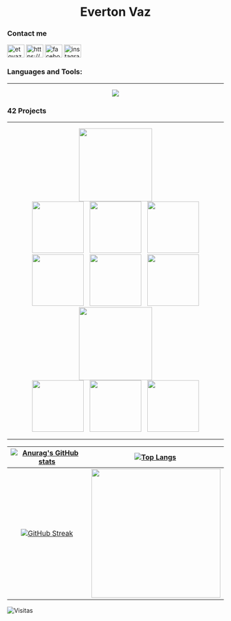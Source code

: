 <h1 align="center">Everton Vaz</h1>

<p align="center" >
<!---
  <a href="https://github.com/JaeSeoKim/badge42"><img src="https://badge42.vercel.app/api/v2/clk1frjdc004908mhk2togjaz/stats?cursusId=21&coalitionId=undefined" alt="egeraldo's 42 stats" /></a>
-->
</p>
<h3>Contact me</h3>
<p align="left">
<a href="https://etovaz.web@gmail.com" target="blank"><img align="center" src="https://img.icons8.com/color/344/gmail-new.png" alt="etovaz.web@gmail.com" height="30" width="40" /></a>
<a href="https://www.linkedin.com/in/etovaz/" target="blank"><img align="center" src="https://raw.githubusercontent.com/rahuldkjain/github-profile-readme-generator/master/src/images/icons/Social/linked-in-alt.svg" alt="https://www.linkedin.com/in/everton-vaz-181b8017a/" height="30" width="40" /></a>
<a href="https://fb.com/etovaz" target="blank"><img align="center" src="https://raw.githubusercontent.com/rahuldkjain/github-profile-readme-generator/master/src/images/icons/Social/facebook.svg" alt="facebook.com/etovaz" height="30" width="40" /></a>
<a href="https://instagram.com/etovaz" target="blank"><img align="center" src="https://raw.githubusercontent.com/rahuldkjain/github-profile-readme-generator/master/src/images/icons/Social/instagram.svg" alt="instagram.com/etovaz" height="30" width="40" /></a>
</p>

<h3 align="left">Languages and Tools:</h3>

---
<p align="center">
  <a href="https://skillicons.dev">
    <img src="https://skillicons.dev/icons?i=javascript,angular,typescript,c,git,python,django,tensorflow,dotnet,linux,mysql,postgresql" />
  </a>
</p>

<h3 align="left">42 Projects</h3>

---
<div class="container">
    <div class="col-6" align="center">
			<img height=170 src="https://game.42sp.org.br/static/assets/achievements/phase_onee.png" hspace = "10">
    </div>
	<div class="row" align="center">
		<a href="https://github.com/EvertonVaz/42sp/tree/main/libft"><img height=120 src="https://game.42sp.org.br/static/assets/achievements/libftm.png" hspace="5"></a>
		<a href="https://github.com/EvertonVaz/42sp/tree/main/get_next_line"><img height=120 src="https://game.42sp.org.br/static/assets/achievements/get_next_linem.png" hspace="5"></a>
		<a href="https://github.com/EvertonVaz/42sp/tree/main/ft_printf"><img height=120 src="https://game.42sp.org.br/static/assets/achievements/ft_printfm.png" hspace="5"></a>
		<a href="https://github.com/EvertonVaz"><img height=120 src="https://game.42sp.org.br/static/assets/achievements/born2berootm.png" hspace="5"></a>
		<a href="https://github.com/EvertonVaz/42sp/tree/main/fractol"><img height=120 src="https://game.42sp.org.br/static/assets/achievements/fract-olm.png" hspace="5"></a>
		<a href="https://github.com/EvertonVaz/42sp/tree/main/minitalk"><img height=120 src="https://game.42sp.org.br/static/assets/achievements/minitalkm.png" hspace="5"></a>
	</div>
	<div class="col-6" align="center">
			<img height=170 src="https://game.42sp.org.br/static/assets/achievements/phase_twon.png" hspace = "10">
    </div>
	<div class="row" align="center">
		<a href="https://github.com/EvertonVaz/42sp/blob/main/push_swap"><img height=120 src="https://game.42sp.org.br/static/assets/achievements/push_swapm.png" hspace = "5"></a>
		<a href="https://github.com/EvertonVaz/minishell"><img height=120 src="https://game.42sp.org.br/static/assets/achievements/minishellm.png" hspace = "5"></a>
		<a href="https://github.com/EvertonVaz/philosophers"><img height=120 src="https://game.42sp.org.br/static/assets/achievements/philosophersm.png" hspace = "5"></a>
	</div>
</div>

---

[![Anurag's GitHub stats](https://github-readme-stats.vercel.app/api?username=evertonvaz&show_icons=true&theme=gotham&locale=pt-br&hide_border=true)](https://github.com/anuraghazra/github-readme-stats)|[![Top Langs](https://github-readme-stats.vercel.app/api/top-langs/?username=evertonvaz&show_icons=true&theme=gotham&locale=pt-br&hide_border=true)](https://github.com/anuraghazra/github-readme-stats)
:---: | :---:
[![GitHub Streak](https://github-readme-streak-stats.herokuapp.com/?user=evertonvaz&theme=gotham&&area=true&hide_border=true)](https://git.io/streak-stats)|<img align="right" width="300" src="https://i2.wp.com/allhtaccess.info/wp-content/uploads/2018/03/programming.gif?fit=1281%2C716&ssl=1" />
![Visitas](https://profile-counter.glitch.me/evertonvaz/count.svg)



<!--
**EvertonVaz/EvertonVaz** is a ✨ _special_ ✨ repository because its `README.md` (this file) appears on your GitHub profile.

Here are some ideas to get you started:

- 🔭 I’m currently working on ...
- 🌱 I’m currently learning ...
- 👯 I’m looking to collaborate on ...
- 🤔 I’m looking for help with ...
- 💬 Ask me about ...
- 📫 How to reach me: ...
- 😄 Pronouns: ...
- ⚡ Fun fact: ...
-->
